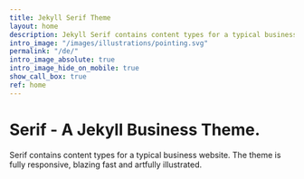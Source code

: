 ```yaml
---
title: Jekyll Serif Theme
layout: home
description: Jekyll Serif contains content types for a typical business website. The theme is fully responsive, blazing fast and artfully illustrated.
intro_image: "/images/illustrations/pointing.svg"
permalink: "/de/"
intro_image_absolute: true
intro_image_hide_on_mobile: true
show_call_box: true
ref: home
---
```


# Serif - A Jekyll Business Theme.

Serif contains content types for a typical business website. The theme is fully responsive, blazing fast and artfully illustrated.
